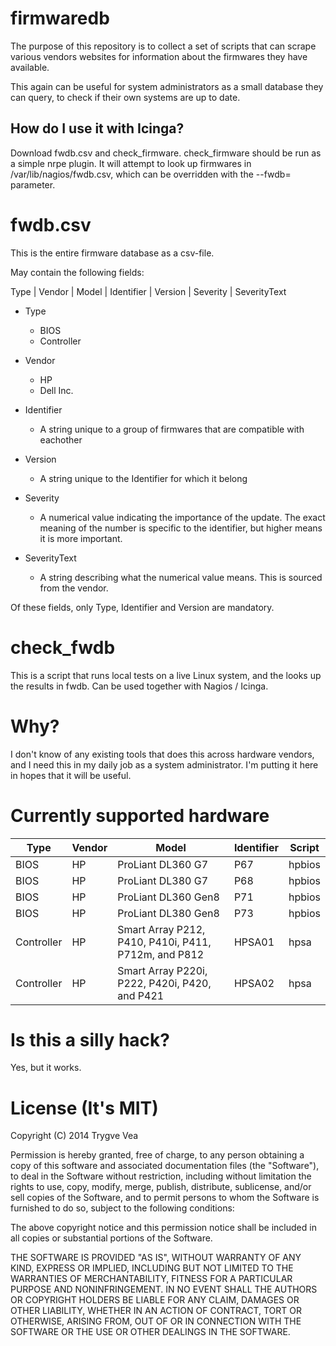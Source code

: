 # firmwaredb

The purpose of this repository is to collect a set of scripts that can scrape
various vendors websites for information about the firmwares they have 
available.

This again can be useful for system administrators as a small database they 
can query, to check if their own systems are up to date.

## How do I use it with Icinga?

Download fwdb.csv and check_firmware.  check_firmware should be run as a simple
nrpe plugin.  It will attempt to look up firmwares in /var/lib/nagios/fwdb.csv,
which can be overridden with the --fwdb= parameter.

# fwdb.csv

This is the entire firmware database as a csv-file.

May contain the following fields:

Type | Vendor | Model | Identifier | Version | Severity | SeverityText

* Type
	* BIOS
	* Controller

* Vendor
	* HP
	* Dell Inc.

* Identifier
	* A string unique to a group of firmwares that are compatible with eachother

* Version
	* A string unique to the Identifier for which it belong

* Severity
	* A numerical value indicating the importance of the update.  The exact 
	  meaning of the number is specific to the identifier, but higher means it
	  is more important.

* SeverityText
	* A string describing what the numerical value means.  This is sourced from
	  the vendor.


Of these fields, only Type, Identifier and Version are mandatory.


# check_fwdb

This is a script that runs local tests on a live Linux system, and the looks 
up the results in fwdb.  Can be used together with Nagios / Icinga.

# Why?

I don't know of any existing tools that does this across hardware vendors, and
I need this in my daily job as a system administrator.  I'm putting it here in
hopes that it will be useful.

# Currently supported hardware

Type       | Vendor | Model                                                | Identifier | Script
---------- | ------ | ---------------------------------------------------- | ---------- | ------
BIOS       | HP     | ProLiant DL360 G7                                    | P67        | hpbios
BIOS       | HP     | ProLiant DL380 G7                                    | P68        | hpbios
BIOS       | HP     | ProLiant DL360 Gen8                                  | P71        | hpbios
BIOS       | HP     | ProLiant DL380 Gen8                                  | P73        | hpbios
Controller | HP     | Smart Array P212, P410, P410i, P411, P712m, and P812 | HPSA01     | hpsa
Controller | HP     | Smart Array P220i, P222, P420i, P420, and P421       | HPSA02     | hpsa

# Is this a silly hack?

Yes, but it works.

# License (It's MIT)

Copyright (C) 2014 Trygve Vea

Permission is hereby granted, free of charge, to any person obtaining a copy 
of this software and associated documentation files (the "Software"), to deal 
in the Software without restriction, including without limitation the rights 
to use, copy, modify, merge, publish, distribute, sublicense, and/or sell 
copies of the Software, and to permit persons to whom the Software is 
furnished to do so, subject to the following conditions:

The above copyright notice and this permission notice shall be included in all 
copies or substantial portions of the Software.

THE SOFTWARE IS PROVIDED "AS IS", WITHOUT WARRANTY OF ANY KIND, EXPRESS OR 
IMPLIED, INCLUDING BUT NOT LIMITED TO THE WARRANTIES OF MERCHANTABILITY, 
FITNESS FOR A PARTICULAR PURPOSE AND NONINFRINGEMENT. IN NO EVENT SHALL THE 
AUTHORS OR COPYRIGHT HOLDERS BE LIABLE FOR ANY CLAIM, DAMAGES OR OTHER 
LIABILITY, WHETHER IN AN ACTION OF CONTRACT, TORT OR OTHERWISE, ARISING FROM, 
OUT OF OR IN CONNECTION WITH THE SOFTWARE OR THE USE OR OTHER DEALINGS IN THE 
SOFTWARE.

